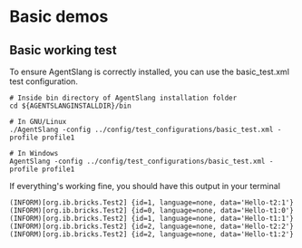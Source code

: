 # Basic demos

## Basic working test

To ensure AgentSlang is correctly installed, you can use the basic_test.xml test configuration.

```
# Inside bin directory of AgentSlang installation folder
cd ${AGENTSLANGINSTALLDIR}/bin

# In GNU/Linux
./AgentSlang -config ../config/test_configurations/basic_test.xml -profile profile1

# In Windows
AgentSlang -config ../config/test_configurations/basic_test.xml -profile profile1
```

If everything's working fine, you should have this output in your terminal
```
(INFORM)[org.ib.bricks.Test2] {id=1, language=none, data='Hello-t2:1'}
(INFORM)[org.ib.bricks.Test2] {id=0, language=none, data='Hello-t1:0'}
(INFORM)[org.ib.bricks.Test2] {id=1, language=none, data='Hello-t1:1'}
(INFORM)[org.ib.bricks.Test2] {id=2, language=none, data='Hello-t2:2'}
(INFORM)[org.ib.bricks.Test2] {id=2, language=none, data='Hello-t1:2'}
```